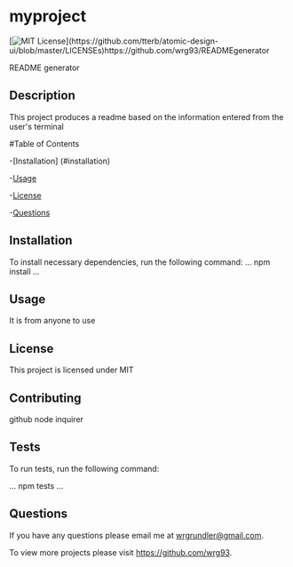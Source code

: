 
# myproject
[![MIT License](https://img.shields.io/apm/l/atomic-design-ui.svg?)](https://github.com/tterb/atomic-design-ui/blob/master/LICENSEs)https://github.com/wrg93/READMEgenerator

README generator
    
## Description
This project produces a readme based on the information entered from the user's terminal
    
#Table of Contents
    
-[Installation] (#installation)
    
-[Usage](#usage)
    
-[License](#license)
    
-[Questions](#questions)
    
## Installation
    
To install necessary dependencies, run the following command:
...
npm install
...
    
## Usage
    
It is from anyone to use
    
## License
    
This project is licensed under MIT
    
## Contributing
    
github node inquirer
    
## Tests
    
To run tests, run the following command:
  
...
npm tests
...
    
## Questions
    
If you have any questions please email me at wrgrundler@gmail.com. 

To view more projects please visit https://github.com/wrg93.
    
